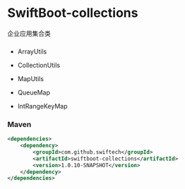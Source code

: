 # SwiftBoot-collections
企业应用集合类

### 

* ArrayUtils

* CollectionUtils

* MapUtils

* QueueMap

* IntRangeKeyMap


### Maven

```xml
<dependencies>
	<dependency>
		<groupId>com.github.swiftech</groupId>
		<artifactId>swiftboot-collections</artifactId>
		<version>1.0.10-SNAPSHOT</version>
	</dependency>
</dependencies>

```